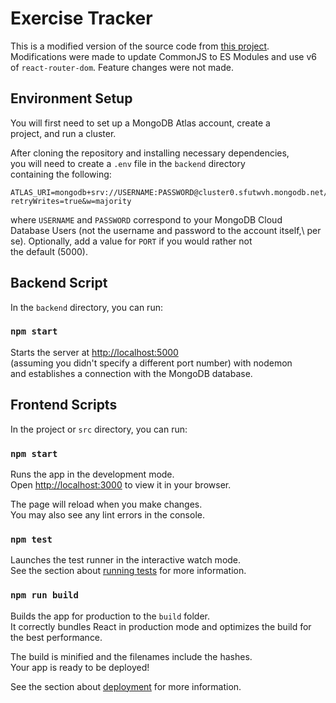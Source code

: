 # Exercise Tracker

This is a modified version of the source code from [this project](https://github.com/beaucarnes/mern-exercise-tracker-mongodb).\
Modifications were made to update CommonJS to ES Modules and use v6\
of `react-router-dom`. Feature changes were not made.

## Environment Setup

You will first need to set up a MongoDB Atlas account, create a\
project, and run a cluster.

After cloning the repository and installing necessary dependencies,\
you will need to create a `.env` file in the `backend` directory\
containing the following:

```
ATLAS_URI=mongodb+srv://USERNAME:PASSWORD@cluster0.sfutwvh.mongodb.net/?retryWrites=true&w=majority
```

where `USERNAME` and `PASSWORD` correspond to your MongoDB Cloud\
Database Users (not the username and password to the account itself,\ per se). Optionally, add a value for `PORT` if you would rather not\
the default (5000).

## Backend Script

In the `backend` directory, you can run:

### `npm start`

Starts the server at [http://localhost:5000](http://localhost:5000)\
(assuming you didn't specify a different port number) with nodemon\
and establishes a connection with the MongoDB database.

## Frontend Scripts

In the project or `src` directory, you can run:

### `npm start`

Runs the app in the development mode.\
Open [http://localhost:3000](http://localhost:3000) to view it in your browser.

The page will reload when you make changes.\
You may also see any lint errors in the console.

### `npm test`

Launches the test runner in the interactive watch mode.\
See the section about [running tests](https://facebook.github.io/create-react-app/docs/running-tests) for more information.

### `npm run build`

Builds the app for production to the `build` folder.\
It correctly bundles React in production mode and optimizes the build for the best performance.

The build is minified and the filenames include the hashes.\
Your app is ready to be deployed!

See the section about [deployment](https://facebook.github.io/create-react-app/docs/deployment) for more information.